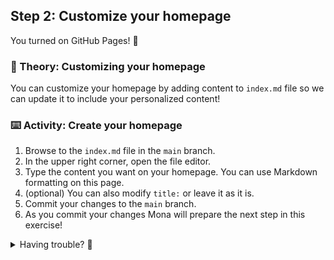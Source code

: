 ## Step 2: Customize your homepage

You turned on GitHub Pages! :tada:

### 📖 Theory: Customizing your homepage

You can customize your homepage by adding content to  `index.md` file so we can update it to include your personalized content!

### ⌨️ Activity: Create your homepage

1. Browse to the `index.md` file in the `main` branch.
1. In the upper right corner, open the file editor.
1. Type the content you want on your homepage. You can use Markdown formatting on this page.
1. (optional) You can also modify `title:` or leave it as it is.
1. Commit your changes to the `main` branch.
1. As you commit your changes Mona will prepare the next step in this exercise!


<details>
<summary>Having trouble? 🤷</summary><br/>

- Make sure you are editing the `index.md` file in the `main` branch.

</details>
